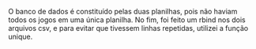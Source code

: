 O banco de dados é constituído pelas duas planilhas, pois não haviam todos os jogos em uma única planilha. No fim, foi feito um rbind nos dois arquivos csv, e para evitar que tivessem linhas repetidas, utilizei a função unique.
